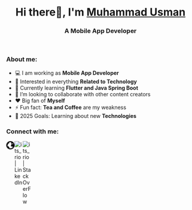 <h1 align="center">Hi there👋, I'm <a href="https://usmanch036.wixsite.com/muhammadusman">Muhammad Usman</a></h1>

<h3 align="center">A Mobile App Developer</h3>

<br />

### About me:

-   :computer: I am working as **Mobile App Developer**
-   :monocle_face: Interested in everything **Related to Technology**
-   :seedling: Currently learning **Flutter and Java Spring Boot**
-   👯 I’m looking to collaborate with other content creators
-   :heart: Big fan of **Myself**
-   ⚡ Fun fact: **Tea and Coffee** are my weakness
-   🥅 2025 Goals: Learning about new **Technologies**


### Connect with me:

[<img align="left" alt="its_rio | Website" width="22px" src="https://raw.githubusercontent.com/iconic/open-iconic/master/svg/globe.svg" />][website]
[<img align="left" alt="its_rio | LinkedIn" width="22px" src="https://cdn.jsdelivr.net/npm/simple-icons@v3/icons/linkedin.svg" />][linkedin]
[<img align="left" alt="its_rio | StackOverFlow" width="22px" src="https://cdn.jsdelivr.net/npm/simple-icons@v3/icons/stackoverflow.svg" />][stackoverflow]

<br />

[website]: https://usmanch036.wixsite.com/muhammadusman
[linkedin]: https://www.linkedin.com/in/muhammadusman036
[stackoverflow]: https://stackoverflow.com/users/17023944/muhammad-usman

